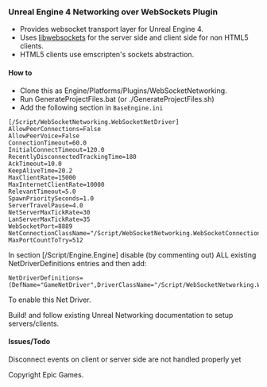 ### Unreal Engine 4 Networking over WebSockets Plugin

- Provides websocket transport layer for Unreal Engine 4.
- Uses [libwebsockets](http://libwebsockets.org) for the server side and client side for non HTML5 clients.
- HTML5 clients use emscripten's sockets abstraction.

#### How to

- Clone this as Engine/Platforms/Plugins/WebSocketNetworking.
- Run GenerateProjectFiles.bat (or ./GenerateProjectFiles.sh)
- Add the following section in `BaseEngine.ini`
```
[/Script/WebSocketNetworking.WebSocketNetDriver]
AllowPeerConnections=False
AllowPeerVoice=False
ConnectionTimeout=60.0
InitialConnectTimeout=120.0
RecentlyDisconnectedTrackingTime=180
AckTimeout=10.0
KeepAliveTime=20.2
MaxClientRate=15000
MaxInternetClientRate=10000
RelevantTimeout=5.0
SpawnPrioritySeconds=1.0
ServerTravelPause=4.0
NetServerMaxTickRate=30
LanServerMaxTickRate=35
WebSocketPort=8889
NetConnectionClassName="/Script/WebSocketNetworking.WebSocketConnection"
MaxPortCountToTry=512
```
In section [/Script/Engine.Engine] disable (by commenting out) ALL existing NetDriverDefinitions entries and then add:
```
NetDriverDefinitions=(DefName="GameNetDriver",DriverClassName="/Script/WebSocketNetworking.WebSocketNetDriver",DriverClassNameFallback="/Script/WebSocketsNetworking.IpNetDriver")
```
To enable this Net Driver.

Build! and follow existing Unreal Networking documentation to setup servers/clients.

#### Issues/Todo

Disconnect events on client or server side are not handled properly yet

Copyright Epic Games.
